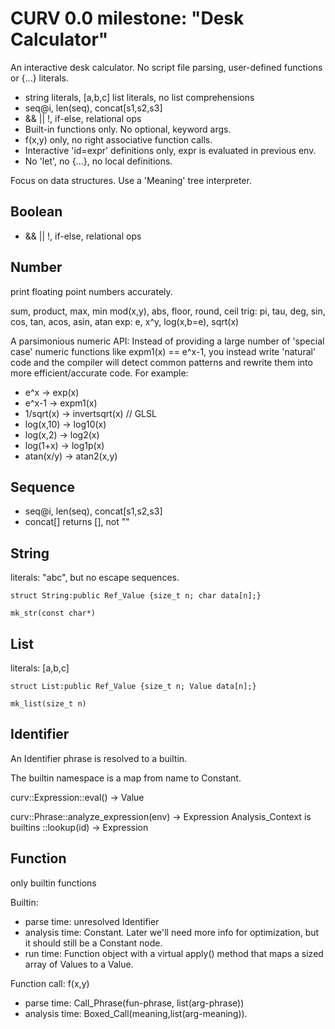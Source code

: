 # CURV 0.0 milestone: "Desk Calculator"

An interactive desk calculator.
No script file parsing, user-defined functions or {...} literals.

* string literals, [a,b,c] list literals, no list comprehensions
* seq@i, len(seq), concat[s1,s2,s3]
* && || !, if-else, relational ops
* Built-in functions only. No optional, keyword args.
* f(x,y) only, no right associative function calls.
* Interactive 'id=expr' definitions only, expr is evaluated in previous env.
*  No 'let', no {...}, no local definitions.

Focus on data structures.
Use a 'Meaning' tree interpreter.

## Boolean
* && || !, if-else, relational ops

## Number
print floating point numbers accurately.

sum, product, max, min
mod(x,y), abs, floor, round, ceil
trig: pi, tau, deg, sin, cos, tan, acos, asin, atan
exp: e, x^y, log(x,b=e), sqrt(x)

A parsimonious numeric API:
Instead of providing a large number of 'special case' numeric functions
like expm1(x) == e^x-1, you instead write 'natural' code and the compiler
will detect common patterns and rewrite them into more efficient/accurate
code. For example:
* e^x -> exp(x)
* e^x-1 -> expm1(x)
* 1/sqrt(x) -> invertsqrt(x) // GLSL
* log(x,10) -> log10(x)
* log(x,2) -> log2(x)
* log(1+x) -> log1p(x)
* atan(x/y) -> atan2(x,y)

## Sequence
* seq@i, len(seq), concat[s1,s2,s3]
* concat[] returns [], not ""

## String
literals: "abc", but no escape sequences.

`struct String:public Ref_Value {size_t n; char data[n];}`

`mk_str(const char*)`

## List
literals: [a,b,c]

`struct List:public Ref_Value {size_t n; Value data[n];}`

`mk_list(size_t n)`

## Identifier
An Identifier phrase is resolved to a builtin.

The builtin namespace is a map from name to Constant.

curv::Expression::eval() -> Value

curv::Phrase::analyze_expression(env) -> Expression
Analysis_Context is builtins
::lookup(id) -> Expression

## Function
only builtin functions

Builtin:
* parse time: unresolved Identifier
* analysis time: Constant. Later we'll need more info for optimization,
  but it should still be a Constant node.
* run time: Function object with a virtual apply() method that
  maps a sized array of Values to a Value.

Function call: f(x,y)
* parse time: Call_Phrase(fun-phrase, list(arg-phrase))
* analysis time: Boxed_Call(meaning,list(arg-meaning)).
